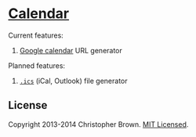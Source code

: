 # [Calendar](https://chbrown.github.io/calendar/)

Current features:

1. [Google calendar](https://calendar.google.com/) URL generator

Planned features:

1. [`.ics`](http://en.wikipedia.org/wiki/ICalendar) (iCal, Outlook) file generator


## License

Copyright 2013-2014 Christopher Brown. [MIT Licensed](http://opensource.org/licenses/MIT).
